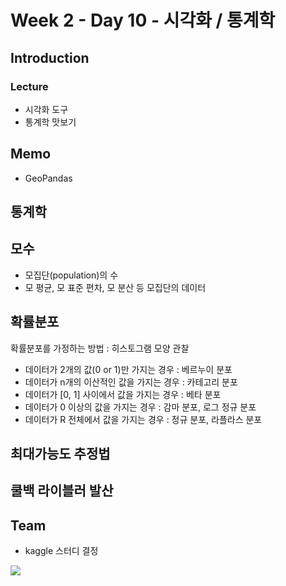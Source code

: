 # Week 2 - Day 10 - 시각화 / 통계학

## Introduction
### Lecture
- 시각화 도구
- 통계학 맛보기


## Memo
- GeoPandas

## 통계학

## 모수
- 모집단(population)의 수
- 모 평균, 모 표준 편차, 모 분산 등 모집단의 데이터

## 확률분포

확률분포를 가정하는 방법 : 히스토그램 모양 관찰

- 데이터가 2개의 값(0 or 1)만 가지는 경우 : 베르누이 분포
- 데이터가 n개의 이산적인 값을 가지는 경우 : 카테고리 분포
- 데이터가 [0, 1] 사이에서 값을 가지는 경우 : 베타 분포
- 데이터가 0 이상의 값을 가지는 경우 : 감마 분포, 로그 정규 분포
- 데이터가 R 전체에서 값을 가지는 경우 : 정규 분포, 라플라스 분포

## 최대가능도 추정법


## 쿨백 라이블러 발산

## Team
- kaggle 스터디 결정

<img src="https://render.githubusercontent.com/render/math?math=">